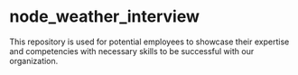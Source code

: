 # node_weather_interview
This repository is used for potential employees to showcase their expertise and competencies with necessary skills to be successful with our organization.
